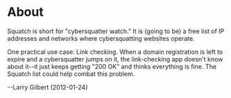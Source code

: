 About
=====

Squatch is short for "cybersquatter watch." It is (going to be) a free list of
IP addresses and networks where cybersquatting websites operate.

One practical use case: Link checking.  When a domain registration is left to
expire and a cybersquatter jumps on it, the link-checking app doesn't know
about it--it just keeps getting "200 OK" and thinks everything is fine.  The
Squatch list could help combat this problem.

--Larry Gilbert (2012-01-24)

